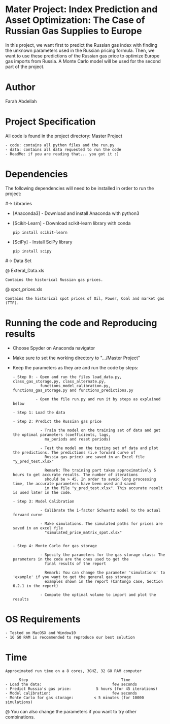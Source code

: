 # Mater Project: Index Prediction and Asset Optimization: The Case of Russian Gas Supplies to Europe

In this project, we want first to predict the Russian gas index with finding the unknown parameters used in the Russian pricing formula. Then, we want to use these predictions of the Russian gas price to optimize Europe gas imports from Russia. A Monte Carlo model will be used for the second part of the project. 

# Author

Farah Abdellah

    
# Project Specification

All code is found in the project directory: Master Project

    - code: contains all python files and the run.py
    - data: contains all data requested to run the code
    - ReadMe: if you are reading that... you got it :)
    
# Dependencies

The following dependencies will need to be installed in order to run the project:

#-> Libraries

* [Anaconda3] - Download and install Anaconda with python3
* [Scikit-Learn] - Download scikit-learn library with conda

    ``pip install scikit-learn``

* [SciPy] - Install SciPy library 

    ``pip install scipy``
    

#-> Data Set

@ Exteral_Data.xls

    Contains the historical Russian gas prices.

@ spot_prices.xls

    Contains the historical spot prices of Oil, Power, Coal and market gas (TTF).


# Running the code and Reproducing results 

- Choose Spyder on Anaconda navigator

- Make sure to set the working directory to ".../Master Project"

- Keep the parameters as they are and run the code by steps:

      - Step 0: - Open and run the files load_data.py, class_gas_storage.py, class_alternate.py, 
                  functions_model_calibration.py, functions_gas_storage.py and functions_predictions.py
                  
                - Open the file run.py and run it by steps as explained below
      
      - Step 1: Load the data
      
      - Step 2: Predict the Russian gas price
      
                  - Train the model on the training set of data and get the optimal parameters (coefficients, lags,            
                    ma_periods and reset periods)
                   
                  - Test the model on the testing set of data and plot the predictions. The predictions (i.e forward curve of 
                    Russia gas price) are saved in an Excel file "y_pred_test.xlsx"
                    
                    Remark: The training part takes approximatively 5 hours to get accurate results. The number of iterations 
                    should be > 45. In order to avoid long processing time, the accurate parameters have been used and saved 
                    in the file "y_pred_test.xlsx". This accurate result is used later in the code. 
                  
      - Step 3: Model Calibration
      
                  - Calibrate the 1-factor Schwartz model to the actual forward curve 
                  
                  - Make simulations. The simulated paths for prices are saved in an excel file 
                    "simulated_price_matrix_spot.xlsx"
      
      
      - Step 4: Monte Carlo for gas storage
      
                  - Specify the parameters for the gas storage class: The parameters in the code are the ones used to get the     
                    final results of the report
                    
                    Remark: You can change the parameter 'simulations' to 'example' if you want to get the general gas storage 
                    examples shown in the report (Cantongo case, Section 6.2.1 in the report)
                    
                  - Compute the optimal volume to import and plot the results 
                   
          

# OS Requirements

    - Tested on MacOSX and Window10
    - 16 GO RAM is recommended to reproduce our best solution 
    

# Time

    Approximated run time on a 8 cores, 3GHZ, 32 GO RAM computer 
    
          Step                                         Time
    - Load the data:                               few seconds
    - Predict Russia's gas price:           5 hours (for 45 iterations)
    - Model calibration:                           few seconds
    - Monte Carlo for gas storage:         < 5 minutes (for 10000 simulations)

@ You can also change the parameters if you want to try other combinations.

